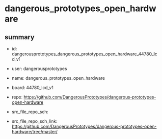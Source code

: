# dangerous_prototypes_open_hardware
 
## summary 
* id: dangerousprototypes_dangerous_prototypes_open_hardware_44780_lcd_v1
* user: dangerousprototypes
* name: dangerous_prototypes_open_hardware
* board: 44780_lcd_v1
* repo: https://github.com/DangerousPrototypes/dangerous-prototypes-open-hardware



* src_file_repo_sch: 
* src_file_repo_sch_link: https://github.com/DangerousPrototypes/dangerous-prototypes-open-hardware/tree/master/






